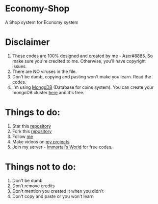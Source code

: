 # Economy-Shop
A Shop system for Economy system

# Disclaimer
1. These codes are 100% designed and created by me - Azer#8885. So make sure you're credited to me. Otherwise, you'll have copyright issues.
2. There are NO viruses in the file.
3. Don't be dumb, copying and pasting won't make you learn. Read the codes.
4. I'm using [MongoDB](http://mongodb.com/) (Database for coins system). You can create your mongoDB cluster [here](http://mongodb.com/) and it's free.

# Things to do:
1. Star this [repository](http://github.com/AzerCode/Highlow)
2. Fork this [repository](http://github.com/AzerCode/Highlow)
3. Follow [me](http://github.com/AzerCode)
4. Make videos on [my projects](http://github.com/AzerCode/repositories)
5. Join my server - [Immortal's World](https://discord.gg/SyddyzGJsa) for free codes.

# Things not to do:
1. Don't be dumb
2. Don't remove credits
3. Don't mention you created it when you didn't
4. Don't copy and paste or you won't learn
